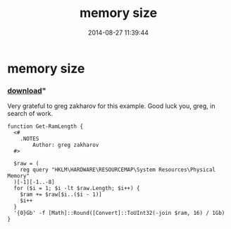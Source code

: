 ﻿---
pid:            5384
parent:         0
children:       
poster:         marc l mount
title:          memory size
date:           2014-08-27 11:39:44
format:         posh
---

# memory size

### [download](5384.ps1)"

Very grateful to greg zakharov for this example. Good luck you, greg, in search of work.

```posh
function Get-RamLength {
  <#
    .NOTES
        Author: greg zakharov
  #>
  
  $raw = (
    reg query "HKLM\HARDWARE\RESOURCEMAP\System Resources\Physical Memory"
  )[-1][-1..-8]
  for ($i = 1; $i -lt $raw.Length; $i++) {
    $ram += $raw[$i..($i - 1)]
    $i++
  }
  '{0}Gb' -f [Math]::Round([Convert]::ToUInt32(-join $ram, 16) / 1Gb)
}
```
